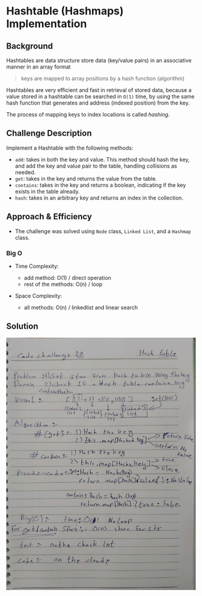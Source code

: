 # Hashtable (Hashmaps) Implementation

## Background

Hashtables are data structure store data (key/value pairs) in an associative manner in an array format  
> keys are mapped to array positions by a hash function (algorithm)

Hashtables are very efficient and fast in retrieval of stored data, because a value stored in a hashtable can be searched in `O(1)` time, by using the same hash function that generates and address (indexed position) from the key.

The process of mapping keys to index locations is called _hashing_.

## Challenge Description

Implement a Hashtable with the following methods:

- `add`: takes in both the key and value. This method should hash the key, and add the key and value pair to the table, handling collisions as needed.
- `get`: takes in the key and returns the value from the table.
- `contains`: takes in the key and returns a boolean, indicating if the key exists in the table already.
- `hash`: takes in an arbitrary key and returns an index in the collection.

## Approach & Efficiency

- The challenge was solved using `Node` class, `Linked List`, and a `Hashmap` class.

### Big O

- Time Complexity:
  - add method:  O(1) / direct operation
  - rest of the methods: O(n) / loop

- Space Complexity:
  - all methods: O(n) / linkedlist and linear search

## Solution

![UML Diagram](../../assets/hashtable.jpg)
